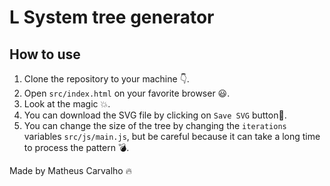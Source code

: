 ﻿
# L System tree generator
## How to use

 1. Clone the repository to your machine 👇.
 2. Open `src/index.html` on your favorite browser 😃.
 3. Look at the magic 💥.
 4. You can download the SVG file by clicking on `Save SVG` button📰.
 5. You can change the size of the tree by changing the `iterations` variables `src/js/main.js`, but be careful because it can take a long time to process the pattern 💣.
 
Made by Matheus Carvalho 🔥
